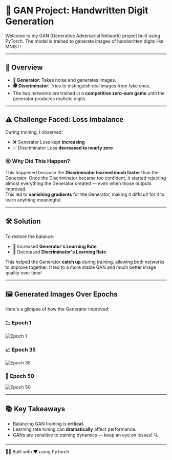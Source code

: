 # 🧠 GAN Project: Handwritten Digit Generation

Welcome to my GAN (Generative Adversarial Network) project built using PyTorch. The model is trained to generate images of handwritten digits like MNIST!

---

## 📌 Overview

- **🎨 Generator**: Takes noise and generates images.
- **🕵️ Discriminator**: Tries to distinguish real images from fake ones.
- The two networks are trained in a **competitive zero-sum game** until the generator produces realistic digits.

---

## ⚠️ Challenge Faced: Loss Imbalance

During training, I observed:

- ❌ Generator Loss kept **increasing**
- ✅ Discriminator Loss **decreased to nearly zero**

### 😵 Why Did This Happen?

This happened because the **Discriminator learned much faster** than the Generator. Once the Discriminator became too confident, it started rejecting almost everything the Generator created — even when those outputs improved.  
This led to **vanishing gradients** for the Generator, making it difficult for it to learn anything meaningful.

---

## 🛠️ Solution

To restore the balance:

- 🔼 Increased **Generator's Learning Rate**  
- 🔽 Decreased **Discriminator's Learning Rate**

This helped the Generator **catch up** during training, allowing both networks to improve together. It led to a more stable GAN and much better image quality over time!

---

## 🖼️ Generated Images Over Epochs

Here's a glimpse of how the Generator improved:

### 📉 Epoch 1
![Epoch 1](/mnt/data/epoch_1.png)

### 📈 Epoch 35
![Epoch 35](/mnt/data/epoch_35.png)

### 🌟 Epoch 50
![Epoch 50](/mnt/data/epoch_50.png)

---

## 📚 Key Takeaways

- Balancing GAN training is **critical**.
- Learning rate tuning can **dramatically** affect performance.
- GANs are sensitive to training dynamics — keep an eye on losses! 🔍

---

👨‍💻 Built with ❤️ using PyTorch
